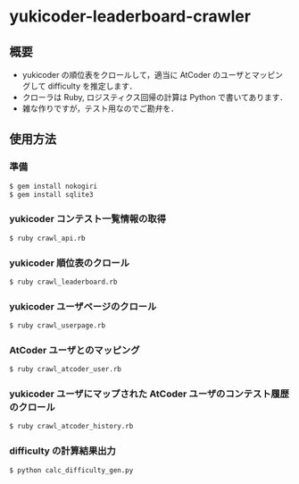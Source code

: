 yukicoder-leaderboard-crawler
=====

## 概要

- yukicoder の順位表をクロールして，適当に AtCoder のユーザとマッピングして difficulty を推定します．
- クローラは Ruby, ロジスティクス回帰の計算は Python で書いてあります．
- 雑な作りですが，テスト用なのでご勘弁を．

## 使用方法

### 準備

```sh
$ gem install nokogiri
$ gem install sqlite3
```

### yukicoder コンテスト一覧情報の取得

```sh
$ ruby crawl_api.rb
```

### yukicoder 順位表のクロール

```sh
$ ruby crawl_leaderboard.rb
```

### yukicoder ユーザページのクロール

```sh
$ ruby crawl_userpage.rb
```

### AtCoder ユーザとのマッピング

```sh
$ ruby crawl_atcoder_user.rb
```

### yukicoder ユーザにマップされた AtCoder ユーザのコンテスト履歴のクロール

```sh
$ ruby crawl_atcoder_history.rb
```

### difficulty の計算結果出力

```sh
$ python calc_difficulty_gen.py
```
